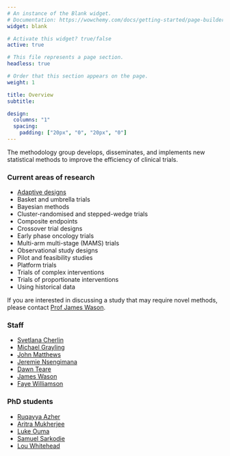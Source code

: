 ```yaml
---
# An instance of the Blank widget.
# Documentation: https://wowchemy.com/docs/getting-started/page-builder/
widget: blank

# Activate this widget? true/false
active: true

# This file represents a page section.
headless: true

# Order that this section appears on the page.
weight: 1

title: Overview
subtitle:

design:
  columns: "1"
  spacing:
    padding: ["20px", "0", "20px", "0"]
---
```


The methodology group develops, disseminates, and implements new statistical methods to improve the efficiency of clinical trials.

### Current areas of research 

- [Adaptive designs](/methodology_research/adaptive_designs/)
- Basket and umbrella trials
- Bayesian methods
- Cluster-randomised and stepped-wedge trials
- Composite endpoints
- Crossover trial designs
- Early phase oncology trials
- Multi-arm multi-stage (MAMS) trials
- Observational study designs
- Pilot and feasibility studies
- Platform trials
- Trials of complex interventions
- Trials of proportionate interventions
- Using historical data

If you are interested in discussing a study that may require novel methods, please contact [Prof James Wason](/staff/james_wason/).

### Staff

- [Svetlana Cherlin](/staff/svetlana_cherlin/)
- [Michael Grayling](/staff/michael_grayling/)
- [John Matthews](/staff/john_matthews/)
- [Jeremie Nsengimana](/staff/jeremie_nsengimana/)
- [Dawn Teare](/staff/dawn_teare/)
- [James Wason](/staff/james_wason/)
- [Faye Williamson](/staff/faye_williamson/)

### PhD students

- [Ruqayya Azher](/phd_students/ruqayya_azher/)
- [Aritra Mukherjee](/phd_students/aritra_mukherjee/)
- [Luke Ouma](/phd_students/luke_ouma/)
- [Samuel Sarkodie](/phd_students/samuel_sarkodie/)
- [Lou Whitehead](/phd_students/lou_whitehead/)
